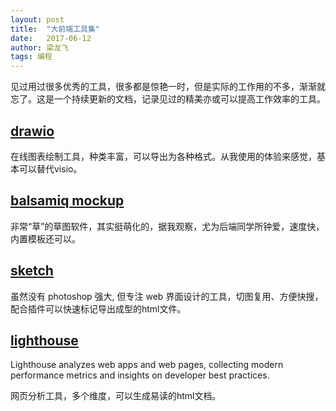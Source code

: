 ```yaml
---
layout: post
title:  "大前端工具集"
date:   2017-06-12
author: 梁龙飞
tags: 编程
---
```


见过用过很多优秀的工具，很多都是惊艳一时，但是实际的工作用的不多，渐渐就忘了。这是一个持续更新的文档，记录见过的精美亦或可以提高工作效率的工具。

## [drawio](https://www.draw.io/)

在线图表绘制工具，种类丰富，可以导出为各种格式。从我使用的体验来感觉，基本可以替代visio。

## [balsamiq mockup](https://balsamiq.com/?gclid=CjwKEAjw1PPJBRDq9dGHivbXmhcSJAATZd_BZH-1JhwM0tfTXx4vHdxYQLqsK862YzUHM6jihFbYwBoC257w_wcB)

非常“草”的草图软件，其实挺萌化的，据我观察，尤为后端同学所钟爱，速度快，内置模板还可以。

## [sketch](http://www.sketchcn.com/)

虽然没有 photoshop 强大, 但专注 web 界面设计的工具，切图复用、方便快搜，配合插件可以快速标记导出成型的html文件。

## [lighthouse](https://github.com/GoogleChrome/lighthouse)

Lighthouse analyzes web apps and web pages, collecting modern performance metrics and insights on developer best practices.

网页分析工具，多个维度，可以生成易读的html文档。


